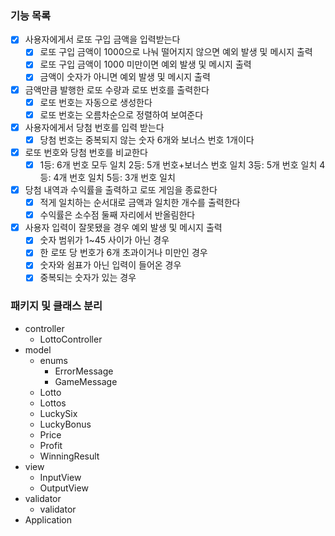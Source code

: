 ### 기능 목록
- [x] 사용자에게서 로또 구입 금액을 입력받는다
    - [x] 로또 구입 금액이 1000으로 나눠 떨어지지 않으면 예외 발생 및 메시지 출력
    - [x] 로또 구입 금액이 1000 미만이면 예외 발생 및 메시지 출력
    - [x] 금액이 숫자가 아니면 예외 발생 및 메시지 출력
- [x] 금액만큼 발행한 로또 수량과 로또 번호를 출력한다 
    - [x] 로또 번호는 자동으로 생성한다
    - [x] 로또 번호는 오름차순으로 정렬하여 보여준다
- [x] 사용자에게서 당첨 번호를 입력 받는다
    - [x] 당첨 번호는 중복되지 않는 숫자 6개와 보너스 번호 1개이다
- [x] 로또 번호와 당첨 번호를 비교한다
    - [x] 1등: 6개 번호 모두 일치
          2등: 5개 번호+보너스 번호 일치
          3등: 5개 번호 일치
          4등: 4개 번호 일치
          5등: 3개 번호 일치
- [x] 당첨 내역과 수익률을 출력하고 로또 게임을 종료한다
    - [x] 적게 일치하는 순서대로 금액과 일치한 개수를 출력한다
    - [x] 수익률은 소수점 둘째 자리에서 반올림한다
- [x] 사용자 입력이 잘못됐을 경우 예외 발생 및 메시지 출력
    - [x] 숫자 범위가 1~45 사이가 아닌 경우
    - [x] 한 로또 당 번호가 6개 초과이거나 미만인 경우
    - [x] 숫자와 쉼표가 아닌 입력이 들어온 경우
    - [x] 중복되는 숫자가 있는 경우
    
### 패키지 및 클래스 분리
- controller
    - LottoController
- model
    - enums
        - ErrorMessage
        - GameMessage
    - Lotto
    - Lottos
    - LuckySix
    - LuckyBonus
    - Price
    - Profit
    - WinningResult
- view
    - InputView
    - OutputView
- validator
    - validator
- Application